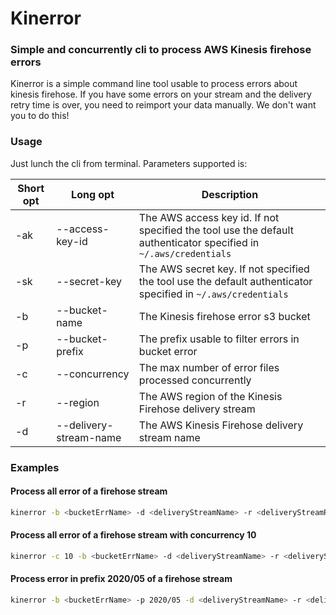 # Kinerror
### Simple and concurrently cli to process AWS Kinesis firehose errors
Kinerror is a simple command line tool usable to process errors about kinesis firehose. If you have some errors on your stream and the delivery retry time is over, you need to reimport your data manually. 
We don't want you to do this!
### Usage

Just lunch the cli from terminal. Parameters supported is:

|Short opt  | Long opt  | Description   |  
|---|---|---|
| -ak|--access-key-id  |  The AWS access key id. If not specified the tool use the default authenticator specified in `~/.aws/credentials` |
| -sk|--secret-key  | The AWS secret key. If not specified the tool use the default authenticator specified in `~/.aws/credentials`  |
|-b |--bucket-name | The Kinesis firehose error s3 bucket    |
|-p |--bucket-prefix | The prefix usable to filter errors in bucket error    |
|-c |--concurrency | The max number of error files processed concurrently    |
|-r |--region | The AWS region of the Kinesis Firehose delivery stream    |
|-d |--delivery-stream-name | The AWS Kinesis Firehose delivery stream name    |

### Examples
#### Process all error of a firehose stream

```bash
kinerror -b <bucketErrName> -d <deliveryStreamName> -r <deliveryStreamRegion>
```

#### Process all error of a firehose stream with concurrency 10

```bash
kinerror -c 10 -b <bucketErrName> -d <deliveryStreamName> -r <deliveryStreamRegion>
```

#### Process error in prefix 2020/05 of a firehose stream

```bash
kinerror -b <bucketErrName> -p 2020/05 -d <deliveryStreamName> -r <deliveryStreamRegion>
```